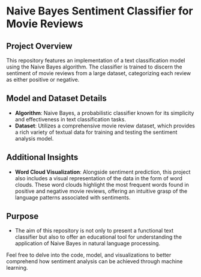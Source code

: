 # Naive Bayes Sentiment Classifier for Movie Reviews

## Project Overview
This repository features an implementation of a text classification model using the Naive Bayes algorithm. The classifier is trained to discern the sentiment of movie reviews from a large dataset, categorizing each review as either positive or negative.

## Model and Dataset Details
- **Algorithm**: Naive Bayes, a probabilistic classifier known for its simplicity and effectiveness in text classification tasks.
- **Dataset**: Utilizes a comprehensive movie review dataset, which provides a rich variety of textual data for training and testing the sentiment analysis model.

## Additional Insights
- **Word Cloud Visualization**: Alongside sentiment prediction, this project also includes a visual representation of the data in the form of word clouds. These word clouds highlight the most frequent words found in positive and negative movie reviews, offering an intuitive grasp of the language patterns associated with sentiments.

## Purpose
- The aim of this repository is not only to present a functional text classifier but also to offer an educational tool for understanding the application of Naive Bayes in natural language processing.

Feel free to delve into the code, model, and visualizations to better comprehend how sentiment analysis can be achieved through machine learning.


